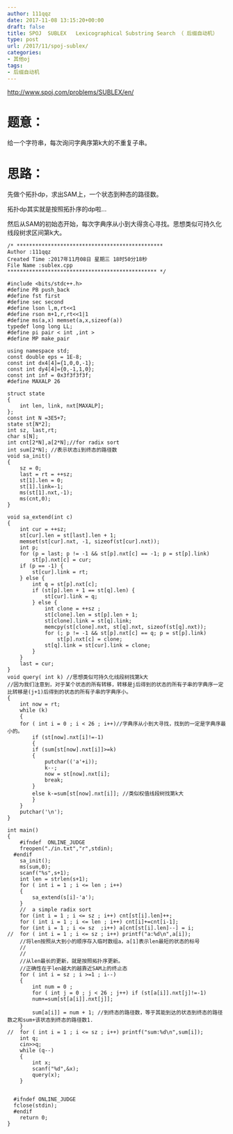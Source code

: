 ```yaml
---
author: 111qqz
date: 2017-11-08 13:15:20+00:00
draft: false
title: SPOJ  SUBLEX   Lexicographical Substring Search （ 后缀自动机）
type: post
url: /2017/11/spoj-sublex/
categories:
- 其他oj
tags:
- 后缀自动机
---
```


http://www.spoj.com/problems/SUBLEX/en/



# 题意：



给一个字符串，每次询问字典序第k大的不重复子串。



# 思路：



先做个拓扑dp，求出SAM上，一个状态到种态的路径数。

拓扑dp其实就是按照拓扑序的dp啦...

然后从SAM的初始态开始，每次字典序从小到大得贪心寻找。思想类似可持久化线段树求区间第k大。


    
    /* ***********************************************
    Author :111qqz
    Created Time :2017年11月08日 星期三 18时50分18秒
    File Name :sublex.cpp
    ************************************************ */
    
    #include <bits/stdc++.h>
    #define PB push_back
    #define fst first
    #define sec second
    #define lson l,m,rt<<1
    #define rson m+1,r,rt<<1|1
    #define ms(a,x) memset(a,x,sizeof(a))
    typedef long long LL;
    #define pi pair < int ,int >
    #define MP make_pair
    
    using namespace std;
    const double eps = 1E-8;
    const int dx4[4]={1,0,0,-1};
    const int dy4[4]={0,-1,1,0};
    const int inf = 0x3f3f3f3f;
    #define MAXALP 26
    
    struct state
    {
        int len, link, nxt[MAXALP];
    };
    const int N =3E5+7;
    state st[N*2];
    int sz, last,rt;
    char s[N];
    int cnt[2*N],a[2*N];//for radix sort
    int sum[2*N]; //表示状态i到终态的路径数
    void sa_init()
    {
        sz = 0;
        last = rt = ++sz;
        st[1].len = 0;
        st[1].link=-1;
        ms(st[1].nxt,-1);
        ms(cnt,0);
    }
    
    void sa_extend(int c)
    {
        int cur = ++sz;
        st[cur].len = st[last].len + 1;
        memset(st[cur].nxt, -1, sizeof(st[cur].nxt));
        int p;
        for (p = last; p != -1 && st[p].nxt[c] == -1; p = st[p].link)
            st[p].nxt[c] = cur;
        if (p == -1) {
            st[cur].link = rt;
        } else {
            int q = st[p].nxt[c];
            if (st[p].len + 1 == st[q].len) {
                st[cur].link = q;
            } else {
                int clone = ++sz ;
                st[clone].len = st[p].len + 1;
                st[clone].link = st[q].link;
                memcpy(st[clone].nxt, st[q].nxt, sizeof(st[q].nxt));
                for (; p != -1 && st[p].nxt[c] == q; p = st[p].link)
                    st[p].nxt[c] = clone;
                st[q].link = st[cur].link = clone;
            }
        }
        last = cur;
    }
    void query( int k) //思想类似可持久化线段树找第k大
    //因为我们注意到，对于某个状态的所有转移，转移是j后得到的状态的所有子串的字典序一定比转移是(j+1)后得到的状态的所有子串的字典序小。
    {
        int now = rt;
        while (k)
        {
        for ( int i = 0 ; i < 26 ; i++)//字典序从小到大寻找，找到的一定是字典序最小的。
            if (st[now].nxt[i]!=-1)
            {
            if (sum[st[now].nxt[i]]>=k)
            {
                putchar(('a'+i));
                k--;
                now = st[now].nxt[i];
                break;
            }
            else k-=sum[st[now].nxt[i]]; //类似权值线段树找第k大
            }
        }
        putchar('\n');
    }
    
    int main()
    {
        #ifndef  ONLINE_JUDGE 
        freopen("./in.txt","r",stdin);
      #endif
        sa_init();
        ms(sum,0);
        scanf("%s",s+1);
        int len = strlen(s+1);
        for ( int i = 1 ; i <= len ; i++)
        {
            sa_extend(s[i]-'a');
        }
        //  a simple radix sort
        for (int i = 1 ; i <= sz ; i++) cnt[st[i].len]++;
        for ( int i = 1 ; i <= len ; i++) cnt[i]+=cnt[i-1];
        for (int i = 1 ; i <= sz  ;i++) a[cnt[st[i].len]--] = i;
    //  for ( int i = 1 ; i <= sz ; i++) printf("a:%d\n",a[i]);
        //将len按照从大到小的顺序存入临时数组a，a[1]表示len最短的状态的标号
        //
        //
        //从len最长的更新，就是按照拓扑序更新。
        //正确性在于len越大的越靠近SAM上的终止态
        for ( int i = sz ; i >=1 ; i--)
        {
            int num = 0 ;
            for ( int j = 0 ; j < 26 ; j++) if (st[a[i]].nxt[j]!=-1)
            num+=sum[st[a[i]].nxt[j]];
            
            sum[a[i]] = num + 1; //到终态的路径数，等于其能到达的状态到终态的路径数之和sum+该状态到终态的路径数1.
        }
    //  for ( int i = 1 ; i <= sz ; i++) printf("sum:%d\n",sum[i]);
        int q;
        cin>>q;
        while (q--)
        {
            int x;
            scanf("%d",&x);
            query(x);
        }
    
    
      #ifndef ONLINE_JUDGE  
      fclose(stdin);
      #endif
        return 0;
    }
    




